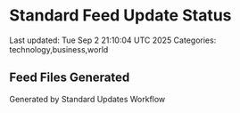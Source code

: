 # Standard Feed Update Status
Last updated: Tue Sep  2 21:10:04 UTC 2025
Categories: technology,business,world

## Feed Files Generated

Generated by Standard Updates Workflow
